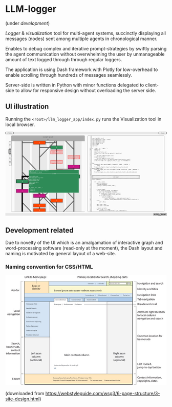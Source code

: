 # LLM-logger

(under *development*)

*Logger* & *visualization* tool for multi-agent systems, succinctly displaying 
all messages (nodes) sent among multiple agents in chronological manner.

Enables to debug complex and iterative prompt-strategies by swiftly parsing the 
agent communication without overwhelming the user by unmanageable amount of 
text logged through through regular loggers.

The application is using Dash framework with Plotly for low-overhead to enable 
scrolling through hundreds of messages seamlessly. 

Server-side is written in Python with minor functions delegated to client-side
to allow for responsive design without overloading the server side.

## UI illustration

Running the ```<root>/llm_logger_app/index.py``` runs the Visualization tool in local browser.

![example](./images/example.png "Demonstration of UI")



## Development related 

Due to novelty of the UI which is an amalgamation of interactive graph and 
word-processing software (read-only at the moment), the Dash layout and naming 
is motivated by general layout of a web-site.

### Naming convention for CSS/HTML

![naming_convention](./images/page_structure_and_site_design.jpg "Naming convention")

(downloaded from https://webstyleguide.com/wsg3/6-page-structure/3-site-design.html)

